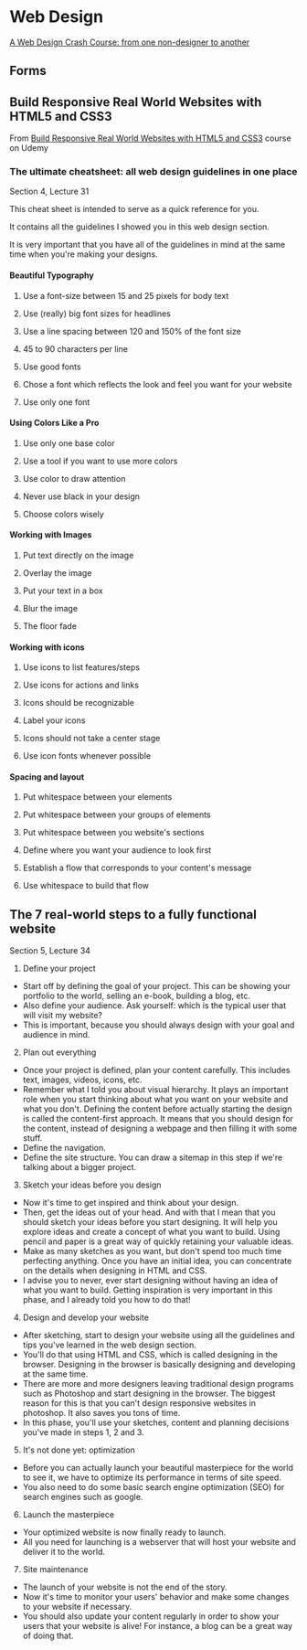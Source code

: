 # Web Design

[A Web Design Crash Course: from one non-designer to another](https://medium.freecodecamp.org/a-web-design-crash-course-from-one-non-designer-to-another-a6f8da0e6aa)

## Forms

## Build Responsive Real World Websites with HTML5 and CSS3

From [Build Responsive Real World Websites with HTML5 and CSS3](https://www.udemy.com/design-and-develop-a-killer-website-with-html5-and-css3/) course on Udemy

### The ultimate cheatsheet: all web design guidelines in one place

Section 4, Lecture 31

This cheat sheet is intended to serve as a quick reference for you.

It contains all the guidelines I showed you in this web design section.

It is very important that you have all of the guidelines in mind at the same time when you're making your designs.


#### Beautiful Typography

1. Use a font-size between 15 and 25 pixels for body text

2. Use (really) big font sizes for headlines

3. Use a line spacing between 120 and 150% of the font size

4. 45 to 90 characters per line

5. Use good fonts

6. Chose a font which reflects the look and feel you want for your website

7. Use only one font



#### Using Colors Like a Pro

1. Use only one base color

2. Use a tool if you want to use more colors

3. Use color to draw attention

4. Never use black in your design

5. Choose colors wisely



#### Working with Images

1. Put text directly on the image

2. Overlay the image

3. Put your text in a box

4. Blur the image

5. The floor fade



#### Working with icons

1. Use icons to list features/steps

2. Use icons for actions and links

3. Icons should be recognizable

4. Label your icons

5. Icons should not take a center stage

6. Use icon fonts whenever possible



#### Spacing and layout

1. Put whitespace between your elements

2. Put whitespace between your groups of elements

3. Put whitespace between you website's sections

4. Define where you want your audience to look first

5. Establish a flow that corresponds to your content's message

6. Use whitespace to build that flow


## The 7 real-world steps to a fully functional website

Section 5, Lecture 34

1. Define your project
  - Start off by defining the goal of your project. This can be showing your portfolio to the world, selling an e-book, building a blog, etc.
  - Also define your audience. Ask yourself: which is the typical user that will visit my website?
  - This is important, because you should always design with your goal and audience in mind.

2. Plan out everything

  - Once your project is defined, plan your content carefully. This includes text, images, videos, icons, etc.
  - Remember what I told you about visual hierarchy. It plays an important role when you start thinking about what you want on your website and what you don't. Defining the content before actually starting the design is called the content-first approach. It means that you should design for the content, instead of designing a webpage and then filling it with some stuff.
  - Define the navigation.
  - Define the site structure. You can draw a sitemap in this step if we're talking about a bigger project.

3. Sketch your ideas before you design

  - Now it's time to get inspired and think about your design.
  - Then, get the ideas out of your head. And with that I mean that you should sketch your ideas before you start designing. It will help you explore ideas and create a concept of what you want to build. Using pencil and paper is a great way of quickly retaining your valuable ideas.
  - Make as many sketches as you want, but don't spend too much time perfecting anything. Once you have an initial idea, you can concentrate on the details when designing in HTML and CSS.
  - I advise you to never, ever start designing without having an idea of what you want to build. Getting inspiration is very important in this phase, and I already told you how to do that!

4. Design and develop your website

  - After sketching, start to design your website using all the guidelines and tips you've learned in the web design section.
  - You'll do that using HTML and CSS, which is called designing in the browser. Designing in the browser is basically designing and developing at the same time.
  - There are more and more designers leaving traditional design programs such as Photoshop and start designing in the browser. The biggest reason for this is that you can't design responsive websites in photoshop. It also saves you tons of time.
  - In this phase, you'll use your sketches, content and planning decisions you've made in steps 1, 2 and 3.

5. It's not done yet: optimization

  - Before you can actually launch your beautiful masterpiece for the world to see it, we have to optimize its performance in terms of site speed.
  - You also need to do some basic search engine optimization (SEO) for search engines such as google.

6. Launch the masterpiece

  - Your optimized website is now finally ready to launch.
  - All you need for launching is a webserver that will host your website and deliver it to the world.

7. Site maintenance

  - The launch of your website is not the end of the story.
  - Now it's time to monitor your users' behavior and make some changes to your website if necessary.
  - You should also update your content regularly in order to show your users that your website is alive! For instance, a blog can be a great way of doing that.
